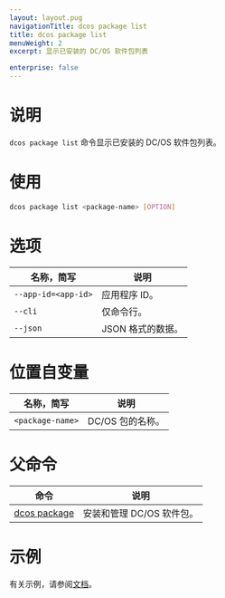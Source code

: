 ```yaml
---
layout: layout.pug
navigationTitle: dcos package list
title: dcos package list
menuWeight: 2
excerpt: 显示已安装的 DC/OS 软件包列表

enterprise: false
---
```



# 说明
`dcos package list` 命令显示已安装的 DC/OS 软件包列表。

# 使用

```bash
dcos package list <package-name> [OPTION]
```

# 选项

| 名称，简写 | 说明 |
|---------|-------------|
| `--app-id=<app-id>` | 应用程序 ID。|
| `--cli` | 仅命令行。|
| `--json` | JSON 格式的数据。|

# 位置自变量

| 名称，简写 | 说明 |
|---------|-------------|
| `<package-name>` | DC/OS 包的名称。|

# 父命令

| 命令 | 说明 |
|---------|-------------|
| [dcos package](/dcos/cn/1.11/cli/command-reference/dcos-package/) | 安装和管理 DC/OS 软件包。|

# 示例

有关示例，请参阅[文档](/dcos/cn/1.11/deploying-services/install/)。
